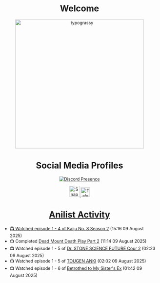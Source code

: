 <div align="center">

# Welcome
<a href="https://github.com/kawarimidoll/typograssy">
    <img alt="typograssy" src="https://typograssy.deno.dev/api?text=%E3%82%88%E3%81%86%E3%81%93%E3%81%9D%E3%81%BF%E3%81%AA%E3%81%95%E3%82%93%20-%20Sheby--&&l0=none&l1=82d9d0&l2=027353&l3=038c4c&l4=01402e&bg=none&frame=none&speed=100&comment=" width="421.99">
</a>

</div>

<div align="center">

# Social Media Profiles

[![Discord Presence](https://lanyard.cnrad.dev/api/612532963938271232)](https://discord.com/users/612532963938271232)


<a href="https://www.snapchat.com/add/a.sheby" title="Snapchat Profile">
    <img src="https://www.freepnglogos.com/uploads/snapchat-logo-png-0.png" width="35" alt="Snapchat Logo" />


<a href="https://t.me/ASheby" title="Telegram Profile">
    <img src="https://www.freepnglogos.com/uploads/telegram-logo-png-0.png" width="30" alt="Telegram Logo" />


</div>

<div align="center">

# Anilist Activity

</div>

<!-- ANILIST_ACTIVITY:start -->

-   📺 Watched episode 1 - 4 of [Kaiju No. 8 Season 2](https://anilist.co/anime/178754) (15:16 09 August 2025)
-   📺 Completed [Dead Mount Death Play Part 2](https://anilist.co/anime/162803) (11:14 09 August 2025)
-   📺 Watched episode 1 - 5 of [Dr. STONE SCIENCE FUTURE Cour 2](https://anilist.co/anime/189117) (02:23 09 August 2025)
-   📺 Watched episode 1 - 5 of [TOUGEN ANKI](https://anilist.co/anime/177474) (02:02 09 August 2025)
-   📺 Watched episode 1 - 6 of [Betrothed to My Sister's Ex](https://anilist.co/anime/179879) (01:42 09 August 2025)

<!-- ANILIST_ACTIVITY:end -->

